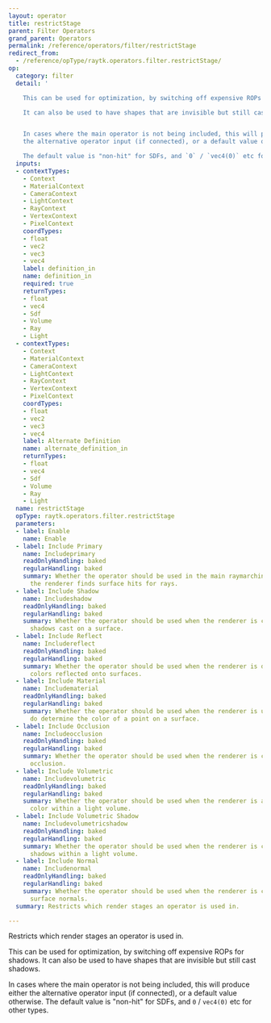 ```yaml
---
layout: operator
title: restrictStage
parent: Filter Operators
grand_parent: Operators
permalink: /reference/operators/filter/restrictStage
redirect_from:
  - /reference/opType/raytk.operators.filter.restrictStage/
op:
  category: filter
  detail: '

    This can be used for optimization, by switching off expensive ROPs for shadows.

    It can also be used to have shapes that are invisible but still cast shadows.


    In cases where the main operator is not being included, this will produce either
    the alternative operator input (if connected), or a default value otherwise.

    The default value is "non-hit" for SDFs, and `0` / `vec4(0)` etc for other types.'
  inputs:
  - contextTypes:
    - Context
    - MaterialContext
    - CameraContext
    - LightContext
    - RayContext
    - VertexContext
    - PixelContext
    coordTypes:
    - float
    - vec2
    - vec3
    - vec4
    label: definition_in
    name: definition_in
    required: true
    returnTypes:
    - float
    - vec4
    - Sdf
    - Volume
    - Ray
    - Light
  - contextTypes:
    - Context
    - MaterialContext
    - CameraContext
    - LightContext
    - RayContext
    - VertexContext
    - PixelContext
    coordTypes:
    - float
    - vec2
    - vec3
    - vec4
    label: Alternate Definition
    name: alternate_definition_in
    returnTypes:
    - float
    - vec4
    - Sdf
    - Volume
    - Ray
    - Light
  name: restrictStage
  opType: raytk.operators.filter.restrictStage
  parameters:
  - label: Enable
    name: Enable
  - label: Include Primary
    name: Includeprimary
    readOnlyHandling: baked
    regularHandling: baked
    summary: Whether the operator should be used in the main raymarching stage where
      the renderer finds surface hits for rays.
  - label: Include Shadow
    name: Includeshadow
    readOnlyHandling: baked
    regularHandling: baked
    summary: Whether the operator should be used when the renderer is checking for
      shadows cast on a surface.
  - label: Include Reflect
    name: Includereflect
    readOnlyHandling: baked
    regularHandling: baked
    summary: Whether the operator should be used when the renderer is determining
      colors reflected onto surfaces.
  - label: Include Material
    name: Includematerial
    readOnlyHandling: baked
    regularHandling: baked
    summary: Whether the operator should be used when the renderer is using a material
      do determine the color of a point on a surface.
  - label: Include Occlusion
    name: Includeocclusion
    readOnlyHandling: baked
    regularHandling: baked
    summary: Whether the operator should be used when the renderer is computing ambient
      occlusion.
  - label: Include Volumetric
    name: Includevolumetric
    readOnlyHandling: baked
    regularHandling: baked
    summary: Whether the operator should be used when the renderer is accumulating
      color within a light volume.
  - label: Include Volumetric Shadow
    name: Includevolumetricshadow
    readOnlyHandling: baked
    regularHandling: baked
    summary: Whether the operator should be used when the renderer is checking for
      shadows within a light volume.
  - label: Include Normal
    name: Includenormal
    readOnlyHandling: baked
    regularHandling: baked
    summary: Whether the operator should be used when the renderer is calculating
      surface normals.
  summary: Restricts which render stages an operator is used in.

---
```



Restricts which render stages an operator is used in.


This can be used for optimization, by switching off expensive ROPs for shadows.
It can also be used to have shapes that are invisible but still cast shadows.

In cases where the main operator is not being included, this will produce either the alternative operator input (if connected), or a default value otherwise.
The default value is "non-hit" for SDFs, and `0` / `vec4(0)` etc for other types.
